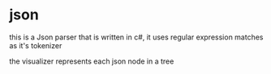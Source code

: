 # json

this is a Json parser that is written in c#, it uses regular expression matches as it's tokenizer

the visualizer represents each json node in a tree
